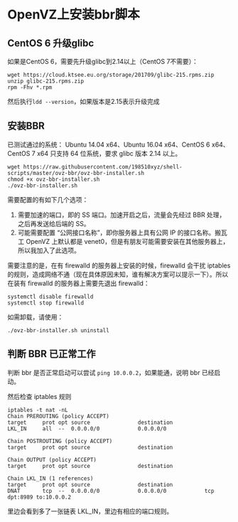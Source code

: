 # OpenVZ上安装bbr脚本

## CentOS 6 升级glibc

如果是CentOS 6，需要先升级glibc到2.14以上（CentOS 7不需要）：

```
wget https://cloud.ktsee.eu.org/storage/201709/glibc-215.rpms.zip
unzip glibc-215.rpms.zip
rpm -Fhv *.rpm
```
然后执行`ldd --version`，如果版本是2.15表示升级完成

## 安装BBR

已测试通过的系统： Ubuntu 14.04 x64、Ubuntu 16.04 x64、CentOS 6 x64、CentOS 7 x64 只支持 64 位系统，要求 glibc 版本 2.14 以上。

```
wget https://raw.githubusercontent.com/198510xyz/shell-scripts/master/ovz-bbr/ovz-bbr-installer.sh
chmod +x ovz-bbr-installer.sh
./ovz-bbr-installer.sh
```

需要配置的有如下几个选项：

1. 需要加速的端口，即的 SS 端口。加速开启之后，流量会先经过 BBR 处理，之后再发送给后端的 SS。
2. 可能需要配置 “公网接口名称”，即你服务器上具有公网 IP 的接口名称。搬瓦工 OpenVZ 上默认都是 venet0，但是有朋友可能需要安装在其他服务器上，所以我加入了此选项。

需要注意的是，在有 firewalld 的服务器上安装的时候，firewalld 会干扰 iptables 的规则，造成网络不通（现在具体原因未知，谁有解决方案可以提示一下）。所以在装有 firewalld 的服务器上需要先退出 firewalld：

```
systemctl disable firewalld
systemctl stop firewalld
```

如需卸载，请使用：

```
./ovz-bbr-installer.sh uninstall
```

## 判断 BBR 已正常工作

判断 bbr 是否正常启动可以尝试 `ping 10.0.0.2`，如果能通，说明 bbr 已经启动。

然后检查 iptables 规则

```
iptables -t nat -nL
Chain PREROUTING (policy ACCEPT)
target     prot opt source               destination
LKL_IN     all  --  0.0.0.0/0            0.0.0.0/0
 
Chain POSTROUTING (policy ACCEPT)
target     prot opt source               destination
 
Chain OUTPUT (policy ACCEPT)
target     prot opt source               destination
 
Chain LKL_IN (1 references)
target     prot opt source               destination
DNAT       tcp  --  0.0.0.0/0            0.0.0.0/0            tcp dpt:8989 to:10.0.0.2
```

里边会看到多了一张链表 LKL_IN，里边有相应的端口规则。 
